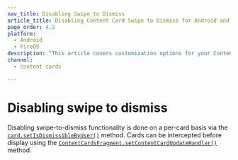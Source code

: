 ```yaml
---
nav_title: Disabling Swipe to Dismiss
article_title: Disabling Content Card Swipe to Dismiss for Android and FireOS
page_order: 4.2
platform: 
  - Android
  - FireOS
description: "This article covers customization options for your Content Cards in your Android application."
channel:
  - content cards

---
```


# Disabling swipe to dismiss

Disabling swipe-to-dismiss functionality is done on a per-card basis via the [`card.setIsDismissibleByUser()`][48] method. Cards can be intercepted before display using the [`ContentCardsFragment.setContentCardUpdateHandler()`][45] method.

[45]: https://appboy.github.io/appboy-android-sdk/kdoc/braze-android-sdk/com.braze.ui.contentcards/-content-cards-fragment/set-content-card-update-handler.html
[48]: https://appboy.github.io/appboy-android-sdk/kdoc/braze-android-sdk/com.appboy.models.cards/-card/set-is-dismissible-by-user.html
